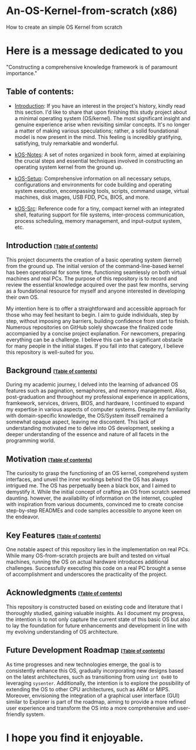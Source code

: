 # An-OS-Kernel-from-scratch (x86)

How to create an simple OS Kernel from scratch

# Here is a message dedicated to you

"Constructing a comprehensive knowledge framework is of paramount importance."

## Table of contents:

* [Introduction](#introduction--table-of-contents): If you have an interest in the project's history, kindly read this section. I'd like to share that upon finishing this study project about a minimal operating system (OS/kernel). The most significant insight and genuine experience arise when revisiting similar concepts. It's no longer a matter of making various speculations; rather, a solid foundational model is now present in the mind. This feeling is incredibly gratifying, satisfying, truly remarkable and wonderful.

* [kOS-Notes](https://github.com/linuslau/kOS-Notes.git): A set of notes organized in book form, aimed at explaining the crucial steps and essential techniques involved in constructing an operating system kernel from the ground up.

* [kOS-Setup](https://github.com/linuslau/kOS-Setup.git): Comprehensive information on all necessary setups, configurations and environments for code building and operating system execution, encompassing tools, scripts, command usage, virtual machines, disk images, USB FDD, PCs, BIOS, and more.

* [kOS-Src](https://github.com/linuslau/kOS-Src.git): Reference code for a tiny, compact kernel with an integrated shell, featuring support for file systems, inter-process communication, process scheduling, memory management, and input-output system, etc. 

## Introduction <font size=2> [[Table of contents](#table-of-contents)]</font>

This project documents the creation of a basic operating system (kernel) from the ground up. The initial version of the command-line-based kernel has been operational for some time, functioning seamlessly on both virtual machines and real PCs. The purpose of this repository is to record and review the essential knowledge acquired over the past few months, serving as a foundational resource for myself and anyone interested in developing their own OS.

My intention here is to offer a straightforward and accessible approach for those who may feel hesitant to begin. I aim to guide individuals, step by step, without imposing any barriers, building confidence from start to finish. Numerous repositories on GitHub solely showcase the finalized code accompanied by a concise project explanation. For newcomers, preparing everything can be a challenge. I believe this can be a significant obstacle for many people in the initial stages. If you fall into that category, I believe this repository is well-suited for you.

## Background <font size=2> [[Table of contents](#table-of-contents)]</font>

During my academic journey, I delved into the learning of advanced OS features such as pagination, semaphores, and memory management. Also, post-graduation and throughout my professional experience in applications, framkework, services, drivers, BIOS, and hardware, I continued to expand my expertise in various aspects of computer systems. Despite my familiarity with domain-specific knowledge, the OS/System itsself remained a somewhat opaque aspect, leaving me discontent. This lack of understanding motivated me to delve into OS development, seeking a deeper understanding of the essence and nature of all facets in the programming world.

## Motivation <font size=2> [[Table of contents](#table-of-contents)]</font>

The curiosity to grasp the functioning of an OS kernel, comprehend system interfaces, and unveil the inner workings behind the OS has always intrigued me. The OS has perpetually been a black box, and I aimed to demystify it. While the initial concept of crafting an OS from scratch seemed daunting. however, the availability of information on the internet, coupled with inspiration from various documents, convinced me to create concise step-by-step READMEs and code samples accessible to anyone keen on the endeavor.

## Key Features <font size=2> [[Table of contents](#table-of-contents)]</font>

One notable aspect of this repository lies in the implementation on real PCs. While many OS-from-scratch projects are built and tested on virtual machines, running the OS on actual hardware introduces additional challenges. Successfully executing this code on a real PC brought a sense of accomplishment and underscores the practicality of the project.

## Acknowledgments <font size=2> [[Table of contents](#table-of-contents)]</font>

This repository is constructed based on existing code and literature that I thoroughly studied, gaining valuable insights. As I document my progress, the intention is to not only capture the current state of this basic OS but also to lay the foundation for future enhancements and development in line with my evolving understanding of OS architecture.

## Future Development Roadmap <font size=2> [[Table of contents](#table-of-contents)]</font>

As time progresses and new technologies emerge, the goal is to consistently enhance this OS, gradually incorporating new designs based on the latest architectures, such as transitioning from using `int 0x80` to leveraging `sysenter`. Additionally, the intention is to explore the possibility of extending the OS to other CPU architectures, such as ARM or MIPS. Moreover, envisioning the integration of a graphical user interface (GUI) similar to Explorer is part of the roadmap, aiming to provide a more refined user experience and transform the OS into a more comprehensive and user-friendly system.

# I hope you find it enjoyable.